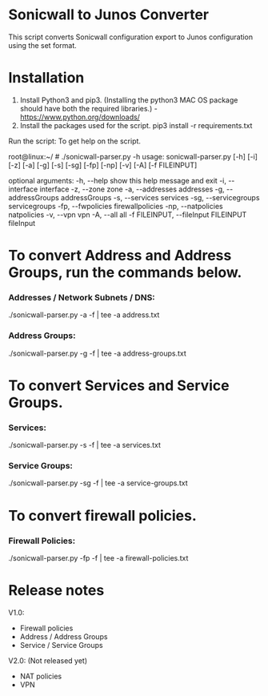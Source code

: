 # Sonicwall to Junos Converter

This script converts Sonicwall configuration export to Junos configuration using the set format.

# Installation
1. Install Python3 and pip3. (Installing the python3 MAC OS package should have both the required libraries.) - https://www.python.org/downloads/
2. Install the packages used for the script.
pip3 install -r requirements.txt
 
Run the script:
To get help on the script.
 
root@linux:~/ # ./sonicwall-parser.py -h
usage: sonicwall-parser.py [-h] [-i] [-z] [-a] [-g] [-s] [-sg] [-fp] [-np]
                           [-v] [-A] [-f FILEINPUT]
 
optional arguments:
  -h, --help            show this help message and exit
  -i, --interface       interface
  -z, --zone            zone
  -a, --addresses       addresses
  -g, --addressGroups   addressGroups
  -s, --services        services
  -sg, --servicegroups  servicegroups
  -fp, --fwpolicies     firewallpolicies
  -np, --natpolicies    natpolicies
  -v, --vpn             vpn
  -A, --all             all
  -f FILEINPUT, --fileInput FILEINPUT
                        fileInput
 
# To convert Address and Address Groups, run the commands below.
 
### Addresses / Network Subnets / DNS:
./sonicwall-parser.py -a -f <Sonicwall Export File> | tee -a address.txt
 
### Address Groups:
./sonicwall-parser.py -g -f <Sonicwall Export File> | tee -a address-groups.txt
 
 
# To convert Services and Service Groups.
 
### Services:
./sonicwall-parser.py -s -f <Sonicwall Export File> | tee -a services.txt
 
### Service Groups: 
./sonicwall-parser.py -sg -f <Sonicwall Export File> | tee -a service-groups.txt
 
# To convert firewall policies.

### Firewall Policies:
./sonicwall-parser.py -fp -f <Sonicwall Export File> | tee -a firewall-policies.txt
 
 
# Release notes
 
V1.0:
- Firewall policies
- Address / Address Groups
- Service / Service Groups

V2.0: (Not released yet)
- NAT policies
- VPN
